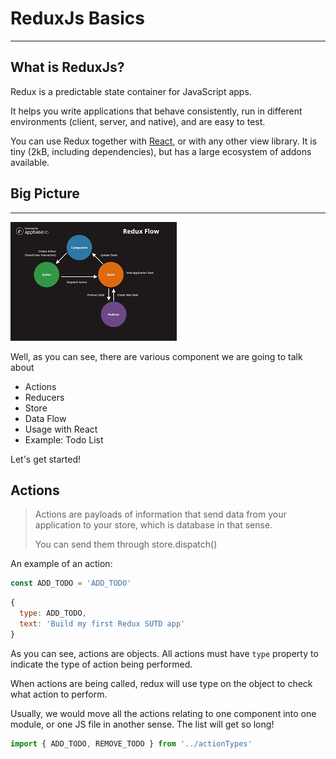 # ReduxJs Basics

---

## What is ReduxJs?

Redux is a predictable state container for JavaScript apps.

It helps you write applications that behave consistently, run in different environments (client, server, and native), and are easy to test.

You can use Redux together with [React](https://reactjs.org/), or with any other view library. It is tiny (2kB, including dependencies), but has a large ecosystem of addons available.

## Big Picture

---

![Big Picture](https://github.com/huixiang01/javascript_coding_notes/blob/master/ReduxJs%20Notes/Big%20Picture.png?raw=true)

Well, as you can see, there are various component we are going to talk about

- Actions
- Reducers
- Store
- Data Flow
- Usage with React
- Example: Todo List

Let's get started!

## Actions

>  Actions are payloads of information that send data from your application to your store, which is database in that sense.
>
> You can send them through store.dispatch()

An example of an action:

```javascript
const ADD_TODO = 'ADD_TODO'
```

```javascript
{
  type: ADD_TODO,
  text: 'Build my first Redux SUTD app'
}
```

As you can see, actions are objects. All actions must have `type` property to indicate the type of action being performed.

When actions are being called, redux will use type on the object to check what action to perform.

Usually, we would move all the actions relating to one component into one module, or one JS file in another sense. The list will get so long!

```javascript
import { ADD_TODO, REMOVE_TODO } from '../actionTypes'
```




